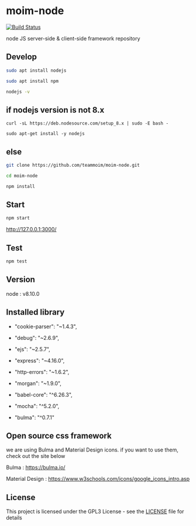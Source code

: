 # moim-node

[![Build Status](https://travis-ci.org/teammoim/moim-node.svg?branch=master)](https://travis-ci.org/teammoim/moim-node)

node JS server-side & client-side framework repository

## Develop

```sh
sudo apt install nodejs
```

```sh
sudo apt install npm
```

```sh
nodejs -v
```
## if nodejs version is not 8.x

```
curl -sL https://deb.nodesource.com/setup_8.x | sudo -E bash -
```

```
sudo apt-get install -y nodejs
```
## else

```sh
git clone https://github.com/teammoim/moim-node.git
```

```sh
cd moim-node
```

```sh
npm install
```

## Start

```sh
npm start
```

http://127.0.0.1:3000/

## Test

```sh
npm test
```

## Version

node : v8.10.0

## Installed library

* "cookie-parser": "~1.4.3",

* "debug": "~2.6.9",

* "ejs": "~2.5.7",

* "express": "~4.16.0",

* "http-errors": "~1.6.2",

* "morgan": "~1.9.0",

* "babel-core": "^6.26.3",

* "mocha": "^5.2.0",

* "bulma": "^0.7.1"

## Open source css framework

we are using Bulma and Material Design icons. 
if you want to use them, check out the site below

Bulma : https://bulma.io/

Material Design : https://www.w3schools.com/icons/google_icons_intro.asp

## License

This project is licensed under the GPL3 License - see the [LICENSE](LICENSE.md) file for details
